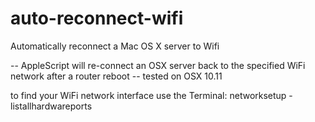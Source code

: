 # auto-reconnect-wifi
Automatically reconnect a Mac OS X server to Wifi

-- AppleScript will re-connect an OSX server back to the specified WiFi network after a router reboot
-- tested on OSX 10.11

to find your WiFi network interface use the Terminal:
networksetup -listallhardwareports



